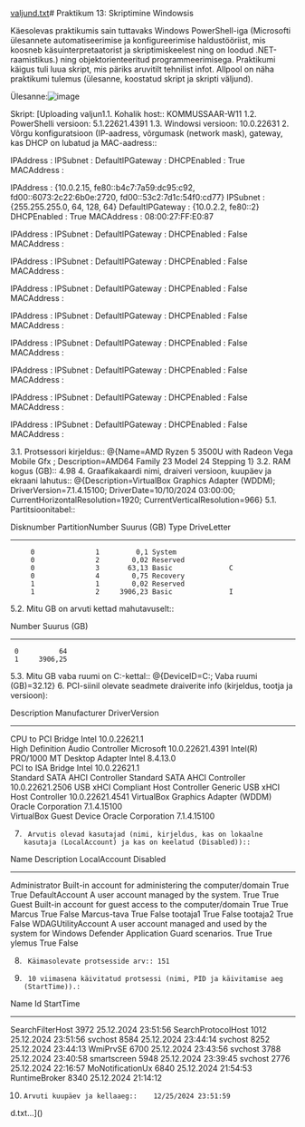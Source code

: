[valjund.txt](https://github.com/user-attachments/files/18247330/valjund.txt)# Praktikum 13: Skriptimine Windowsis

Käesolevas praktikumis sain tuttavaks Windows PowerShell-iga (Microsofti ülesannete automatiseerimise ja konfigureerimise haldustööriist, mis koosneb käsuinterpretaatorist ja skriptimiskeelest ning on loodud .NET-raamistikus.) ning objektorienteeritud programmeerimisega. Praktikumi käigus tuli luua skript, mis päriks aruvitilt tehnilist infot. Allpool on näha praktikumi tulemus (ülesanne, koostatud skript ja skripti väljund).

Ülesanne:![image](https://github.com/user-attachments/assets/83d0d765-acbb-4ef7-a3ce-8c1ca0cb0099)


Skript: [Uploading valjun1.1.		Kohalik host::	KOMMUSSAAR-W11
1.2.		PowerShelli versioon:	5.1.22621.4391
1.3.		Windowsi versioon:	10.0.22631
2.		Võrgu konfiguratsioon (IP-aadress, võrgumask (network mask), gateway, kas DHCP on lubatud ja MAC-aadress::


IPAddress        : 
IPSubnet         : 
DefaultIPGateway : 
DHCPEnabled      : True
MACAddress       : 

IPAddress        : {10.0.2.15, fe80::b4c7:7a59:dc95:c92, fd00::6073:2c22:6b0e:2720, fd00::53c2:7d1c:54f0:cd77}
IPSubnet         : {255.255.255.0, 64, 128, 64}
DefaultIPGateway : {10.0.2.2, fe80::2}
DHCPEnabled      : True
MACAddress       : 08:00:27:FF:E0:87

IPAddress        : 
IPSubnet         : 
DefaultIPGateway : 
DHCPEnabled      : False
MACAddress       : 

IPAddress        : 
IPSubnet         : 
DefaultIPGateway : 
DHCPEnabled      : False
MACAddress       : 

IPAddress        : 
IPSubnet         : 
DefaultIPGateway : 
DHCPEnabled      : False
MACAddress       : 

IPAddress        : 
IPSubnet         : 
DefaultIPGateway : 
DHCPEnabled      : False
MACAddress       : 

IPAddress        : 
IPSubnet         : 
DefaultIPGateway : 
DHCPEnabled      : False
MACAddress       : 

IPAddress        : 
IPSubnet         : 
DefaultIPGateway : 
DHCPEnabled      : False
MACAddress       : 

IPAddress        : 
IPSubnet         : 
DefaultIPGateway : 
DHCPEnabled      : False
MACAddress       : 

IPAddress        : 
IPSubnet         : 
DefaultIPGateway : 
DHCPEnabled      : False
MACAddress       : 



3.1.		Protsessori kirjeldus::	@{Name=AMD Ryzen 5 3500U with Radeon Vega Mobile Gfx  ; Description=AMD64 Family 23 Model 24 Stepping 1}
3.2.		RAM kogus (GB)::	4.98
4.		Graafikakaardi nimi, draiveri versioon, kuupäev ja ekraani lahutus::	@{Description=VirtualBox Graphics Adapter (WDDM); DriverVersion=7.1.4.15100; DriverDate=10/10/2024 03:00:00; CurrentHorizontalResolution=1920; CurrentVerticalResolution=966}
5.1.		Partitsioonitabel::

Disknumber PartitionNumber Suurus (GB) Type     DriveLetter
---------- --------------- ----------- ----     -----------
         0               1         0,1 System              
         0               2        0,02 Reserved            
         0               3       63,13 Basic              C
         0               4        0,75 Recovery            
         1               1        0,02 Reserved            
         1               2     3906,23 Basic              I


5.2.		Mitu GB on arvuti kettad mahutavuselt::

Number Suurus (GB)
------ -----------
     0          64
     1     3906,25


5.3.		Mitu GB vaba ruumi on C:-kettal::	@{DeviceID=C:; Vaba ruumi (GB)=32.12}
6.		PCI-siinil olevate seadmete draiverite info (kirjeldus, tootja ja versioon):

Description                          Manufacturer                     DriverVersion  
-----------                          ------------                     -------------  
CPU to PCI Bridge                    Intel                            10.0.22621.1   
High Definition Audio Controller     Microsoft                        10.0.22621.4391
Intel(R) PRO/1000 MT Desktop Adapter Intel                            8.4.13.0       
PCI to ISA Bridge                    Intel                            10.0.22621.1   
Standard SATA AHCI Controller        Standard SATA AHCI Controller    10.0.22621.2506
USB xHCI Compliant Host Controller   Generic USB xHCI Host Controller 10.0.22621.4541
VirtualBox Graphics Adapter (WDDM)   Oracle Corporation               7.1.4.15100    
VirtualBox Guest Device              Oracle Corporation               7.1.4.15100    


7.		Arvutis olevad kasutajad (nimi, kirjeldus, kas on lokaalne kasutaja (LocalAccount) ja kas on keelatud (Disabled))::

Name               Description                                                                                     LocalAccount Disabled
----               -----------                                                                                     ------------ --------
Administrator      Built-in account for administering the computer/domain                                                  True     True
DefaultAccount     A user account managed by the system.                                                                   True     True
Guest              Built-in account for guest access to the computer/domain                                                True     True
Marcus                                                                                                                     True    False
Marcus-tava                                                                                                                True    False
tootaja1                                                                                                                   True    False
tootaja2                                                                                                                   True    False
WDAGUtilityAccount A user account managed and used by the system for Windows Defender Application Guard scenarios.         True     True
ylemus                                                                                                                     True    False


8.		Käimasolevate protsesside arv::	151
9.		10 viimasena käivitatud protsessi (nimi, PID ja käivitamise aeg (StartTime)).:

Name                 Id StartTime          
----                 -- ---------          
SearchFilterHost   3972 25.12.2024 23:51:56
SearchProtocolHost 1012 25.12.2024 23:51:56
svchost            8584 25.12.2024 23:44:14
svchost            8252 25.12.2024 23:44:13
WmiPrvSE           6700 25.12.2024 23:43:56
svchost            3788 25.12.2024 23:40:58
smartscreen        5948 25.12.2024 23:39:45
svchost            2776 25.12.2024 22:16:57
MoNotificationUx   6840 25.12.2024 21:54:53
RuntimeBroker      8340 25.12.2024 21:14:12


10.		Arvuti kuupäev ja kellaaeg::	12/25/2024 23:51:59
d.txt…]()


